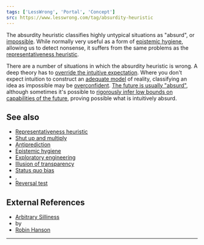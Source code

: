 ```yaml
---
tags: ['LessWrong', 'Portal', 'Concept']
src: https://www.lesswrong.com/tag/absurdity-heuristic
---
```


The absurdity heuristic classifies highly untypical situations as "absurd", or [impossible](https://www.lesswrong.com/tag/antiprediction). While normally very useful as a form of [epistemic hygiene](https://www.lesswrong.com/tag/epistemic-hygiene), allowing us to detect nonsense, it suffers from the same problems as the [representativeness heuristic](https://www.lesswrong.com/tag/representativeness-heuristic).

There are a number of situations in which the absurdity heuristic is wrong. A deep theory has to [override the intuitive expectation](https://www.lesswrong.com/tag/shut-up-and-multiply). Where you don't expect intuition to construct an [adequate model](https://www.lesswrong.com/tag/technical-explanation) of reality, classifying an idea as impossible may be [overconfident](https://www.lesswrong.com/tag/overconfidence). [The future is usually "absurd"](http://lesswrong.com/lw/j1/stranger_than_history/), although sometimes it's possible to [rigorously infer low bounds on capabilities of the future](https://www.lesswrong.com/tag/exploratory-engineering), proving possible what is intuitively absurd.

## See also
- [Representativeness heuristic](https://www.lesswrong.com/tag/representativeness-heuristic)
- [Shut up and multiply](https://www.lesswrong.com/tag/shut-up-and-multiply)
- [Antiprediction](https://www.lesswrong.com/tag/antiprediction)
- [Epistemic hygiene](https://www.lesswrong.com/tag/epistemic-hygiene)
- [Exploratory engineering](https://www.lesswrong.com/tag/exploratory-engineering)
- [Illusion of transparency](https://www.lesswrong.com/tag/illusion-of-transparency)
- [Status quo bias](https://www.lesswrong.com/tag/status-quo-bias)
- , 
- [Reversal test](https://www.lesswrong.com/tag/reversal-test)

## External References
- [Arbitrary Silliness](http://www.overcomingbias.com/2008/04/arbitrary-silli.html)
-  by 
- [Robin Hanson](https://www.lesswrong.com/tag/robin-hanson)



---

